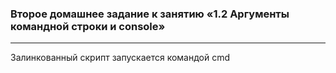 ### Второе домашнее задание к занятию «1.2 Аргументы командной строки и console»
***
Залинкованный скрипт запускается командой cmd